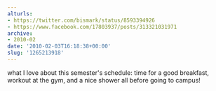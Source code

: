 ```yaml
---
alturls:
- https://twitter.com/bismark/status/8593394926
- https://www.facebook.com/17803937/posts/313321031971
archive:
- 2010-02
date: '2010-02-03T16:18:38+00:00'
slug: '1265213918'
---
```


what I love about this semester's schedule: time for a good breakfast, workout at the gym, and a nice shower all before going to campus!


